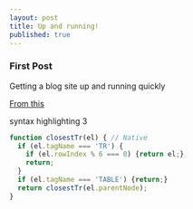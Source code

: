 ```yaml
---
layout: post
title: Up and running!
published: true
---
```

### First Post
Getting a blog site up and running quickly

[From this](https://www.smashingmagazine.com/2014/08/build-blog-jekyll-github-pages/)

syntax highlighting 3

~~~ javascript
function closestTr(el) { // Native
  if (el.tagName === 'TR') {
    if (el.rowIndex % 6 === 0) {return el;}
    return;
  }
  if (el.tagName === 'TABLE') {return;}
  return closestTr(el.parentNode);
}
~~~
